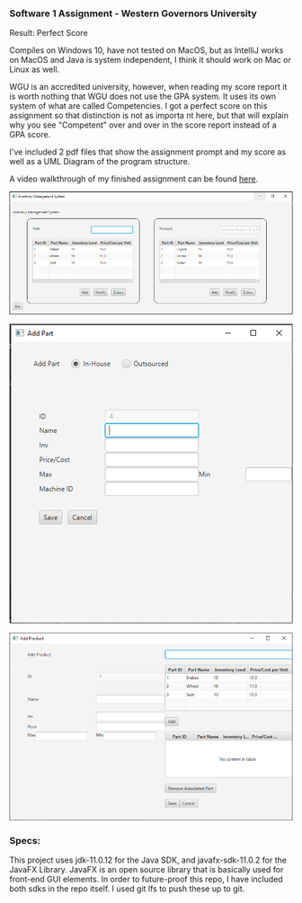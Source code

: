 ### Software 1 Assignment - Western Governors University

Result: Perfect Score

Compiles on Windows 10, have not tested on MacOS, but as IntelliJ works on MacOS and Java is system independent, I think it should work on Mac or Linux as well. 

WGU is an accredited university, however, when reading my score report it is worth nothing that WGU does not use the GPA system.
It uses its own system of what are called Competencies. I got a perfect score on this assignment so that distinction is not as importa
nt here, but that will explain why you see "Competent" over and over in the score report instead of a GPA score.

I've included 2 pdf files that show the assignment prompt and my score as well as a UML Diagram of the program structure.


A video walkthrough of my finished assignment can be found [here](https://youtu.be/BLtePhuMjMU).

![Main Form](mainform.png)

![Add Part Form](addpartform.png)

![Add Product Form](addproductform.png)

### Specs:
This project uses jdk-11.0.12 for the Java SDK, and javafx-sdk-11.0.2 for the JavaFX Library. 
JavaFX is an open source library that is basically used for front-end GUI elements. 
In order to future-proof this repo, I have included both sdks in the repo itself.
I used git lfs to push these up to git. 

